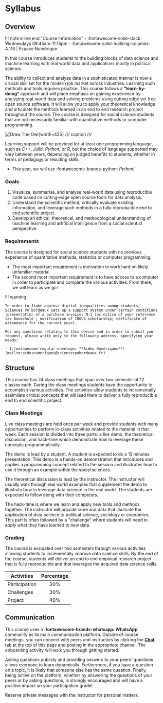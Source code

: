 # Syllabus

## Overview

!!! note inline end "Course Information"
    - :fontawesome-solid-clock: Wednesdays 09:45am-11:15pm 
    - :fontawesome-solid-building-columns: A.116 | Espace Numérique 


In this course introduces students to the building blocks of data science and machine learning with real world data and applications mostly in political science.

The ability to collect and analyze data in a sophisticated manner is now a crucial skill set for the modern job market across industries. Learning such methods and tools requires practice. This course follows a **“learn-by-doing”** approach and will place emphasis on gaining experience by analyzing real-world data and solving problems using cutting edge yet free open source software. It will allow you to apply your theoretical knowledge and articulate the methods learned in an end to end research project throughout the course. The course is designed for social science students that are not necessarily familiar with quantitative methods or computer programming.

![Draw The Owl](https://www.forimpact.org/wp-content/uploads/2014/01/HowToDrawOwl.jpg){width=425}
/// caption
///

Learning support will be provided for at least one programming language, such as *C++*, *Julia*, *Python*, or *R*, but the choice of language supported may vary between years, depending on judged benefits to students, whether in terms of pedagogy or resulting skills. 

- This year, we will use :fontawesome-brands-python: *Python!*

### Goals
1. Visualize, summarise, and analyse real-world data using reproducible code based on cutting-edge open source tools for data analysis.
2. Understand the scientific method, critically evaluate existing information, and leverage such methods in a fully reproducible end to end scientific project.
3. Develop an ethical, theoretical, and methodological understanding of machine learning and artificial intelligence from a social scientist perspective.


### Requirements
The course is designed for social science students with no previous experience of quantitative methods, statistics or computer programming.

- The most important requirement is motivation to work hard on likely unfamiliar material.
- The second most important requirement is to have access to a computer in order to participate and complete the various activities. From there, we will learn as we go!

!!! warning

    In order to fight against digital inequalities among students, Sciences Po Bordeaux sets up a support system under certain conditions (presentation of a purchase invoice; N-1 tax notice of your reference tax household ; notification of CROUS scholarship; certificate of attendance for the current year).

    For any questions relating to this device and in order to submit your request, please write only to the following address, specifying your needs:

    - [:fontawesome-regular-envelope: **Aides Numériques**](mailto:aidesnumeriques@sciencespobordeaux.fr)




## Structure
This course has 24 class meetings that span over two semester of 12 classes each. During the class meetings students have the opportunity to accomplish various activities. The activities allow students to incrementally assimilate critical concepts that will lead them to deliver a fully reproducible end to end scientific project.


### Class Meetings
Live class meetings are held once per week and provide students with many opportunities to perform in-class activities related to the material in that week. Each session is divided into three parts: a live demo, the theoretical discussion, and hack-time which demonstrate how to leverage these concepts programmatically.

The demo is lead by a student. A student is expected to do a 15 minutes presentation. This demo is a hands-on demonstration that introduces and applies a programming concept related to the session and illustrates how to use it through an example within the social sciences.

The theoretical discussion is lead by the instructor. The instructor will usually walk through real world examples that supplement the demo to illustrate how to leverage data science in the real world. The students are expected to follow along with their computers.

The hack-time is where we learn and apply new tools and methods together. The instructor will provide code and data that illustrate the application of data science to political science, sociology or economics. This part is often followed by a "challenge" where students will need to apply what they have learned to new data.

### Grading

The course is evaluated over two semesters through various activities allowing students to incrementally improve data science skills. By the end of the course, students will deliver an end to end empirical research project that is fully reproducible and that leverages the acquired data science skills.

| Activities    | Percentage |
| -             | :-:        |
| Participation | 30%        |
| Challenges    | 30%        |
| Project       | 40%        |


## Communication

This course uses a **:fontawesome-brands-whatsapp: WhatsApp** community as its main communication platform. Outside of course meetings, you can connect with peers and instructors by clicking the **[Chat](https://chat.whatsapp.com/DUug7AgVtx5EanHW8XvwGp)** tab at the top of this page and posting in the appropriate channel. The onboarding activity will walk you through getting started.

Asking questions publicly and providing answers to your peers' questions allows everyone to learn dynamically. Furthermore, if you have a question on a topic, it is likely that someone else has the same question. Finally, being active on the platform, whether by answering the questions of your peers or by asking questions, is strongly encouraged and will have a positive impact on your participation grade!

Reserve private messages with the instructor for personal matters.


